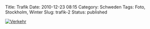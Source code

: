 Title: Trafik
Date: 2010-12-23 08:15
Category: Schweden
Tags: Foto, Stockholm, Winter
Slug: trafik-2
Status: published

[![Verkehr](/pic/ifhussno_s.jpg "Verkehr")](/pic/ifhussno_l.jpg)

